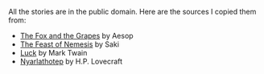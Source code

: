 All the stories are in the public domain. Here are the sources I copied them
from:

* [The Fox and the Grapes] by Aesop
* [The Feast of Nemesis] by Saki
* [Luck] by Mark Twain
* [Nyarlathotep] by H.P. Lovecraft

[The Fox and the Grapes]: https://www.gutenberg.org/cache/epub/28/pg28-images.html#chap31
[Christmas Presents, 1914]: https://www.gutenberg.org/cache/epub/29652/pg29652-images.html
[Nyarlathotep]: https://www.gutenberg.org/cache/epub/30637/pg30637-images.html#Page_128
[The Feast of Nemesis]: https://www.libraryofshortstories.com/onlinereader/the-feast-of-nemesis
[Luck]: https://www.libraryofshortstories.com/onlinereader/luck
